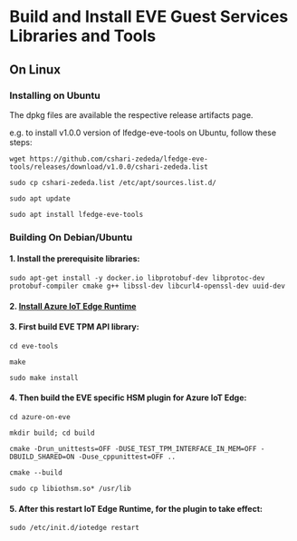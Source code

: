
# Build and Install EVE Guest Services Libraries and Tools

## On Linux

### Installing on Ubuntu

The dpkg files are available the respective release artifacts page. 

e.g. to install v1.0.0 version of lfedge-eve-tools on Ubuntu, follow these steps:

`wget https://github.com/cshari-zededa/lfedge-eve-tools/releases/download/v1.0.0/cshari-zededa.list`

`sudo cp cshari-zededa.list /etc/apt/sources.list.d/`

`sudo apt update`

`sudo apt install lfedge-eve-tools`

### Building On Debian/Ubuntu

#### 1. Install the prerequisite libraries:
`sudo apt-get install -y docker.io libprotobuf-dev libprotoc-dev protobuf-compiler cmake g++ libssl-dev libcurl4-openssl-dev uuid-dev`

#### 2. [Install Azure IoT Edge Runtime](https://docs.microsoft.com/en-us/azure/iot-edge/how-to-install-iot-edge-linux)

#### 3. First build EVE TPM API library:
`cd eve-tools`

`make`

`sudo make install`
  
 #### 4. Then build the EVE specific HSM plugin for Azure IoT Edge:
 
`cd azure-on-eve`

`mkdir build; cd build`

`cmake -Drun_unittests=OFF -DUSE_TEST_TPM_INTERFACE_IN_MEM=OFF -DBUILD_SHARED=ON -Duse_cppunittest=OFF ..`

`cmake --build`

`sudo cp libiothsm.so* /usr/lib`

#### 5. After this restart IoT Edge Runtime, for the plugin to take effect:

`sudo /etc/init.d/iotedge restart`
